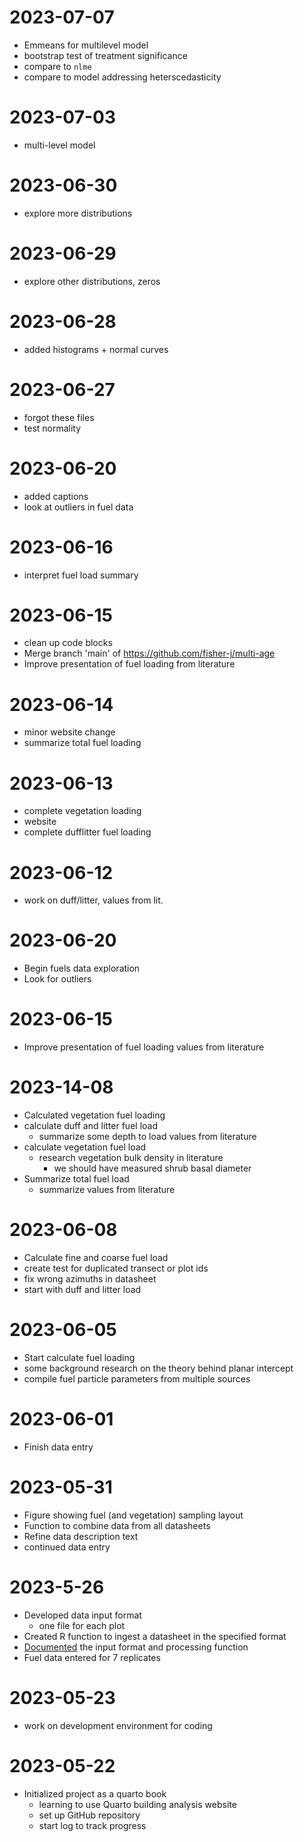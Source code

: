 # 2023-07-07

- Emmeans for multilevel model
- bootstrap test of treatment significance
- compare to `nlme`
- compare to model addressing heterscedasticity

# 2023-07-03 

 - multi-level model

# 2023-06-30 

 - explore more distributions

# 2023-06-29 

 - explore other distributions, zeros

# 2023-06-28 

 - added histograms + normal curves

# 2023-06-27 

 - forgot these files
 - test normality

# 2023-06-20 

 - added captions
 - look at outliers in fuel data

# 2023-06-16 

 - interpret fuel load summary

# 2023-06-15 

 - clean up code blocks
 - Merge branch 'main' of https://github.com/fisher-j/multi-age
 - Improve presentation of fuel loading from literature

# 2023-06-14 
 - minor website change
 - summarize total fuel loading

# 2023-06-13 
 - complete vegetation loading
 - website
 - complete dufflitter fuel loading

# 2023-06-12 
 - work on duff/litter, values from lit.

# 2023-06-20

- Begin fuels data exploration
- Look for outliers

# 2023-06-15

- Improve presentation of fuel loading values from literature

# 2023-14-08

- Calculated vegetation fuel loading
- calculate duff and litter fuel load
  - summarize some depth to load values from literature
- calculate vegetation fuel load
  - research vegetation bulk density in literature
    - we should have measured shrub basal diameter
- Summarize total fuel load
  - summarize values from literature

# 2023-06-08

- Calculate fine and coarse fuel load
- create test for duplicated transect or plot ids
- fix wrong azimuths in datasheet
- start with duff and litter load

# 2023-06-05

- Start calculate fuel loading
- some background research on the theory behind planar intercept
- compile fuel particle parameters from multiple sources

# 2023-06-01

- Finish data entry

# 2023-05-31

- Figure showing fuel (and vegetation) sampling layout
- Function to combine data from all datasheets
- Refine data description text
- continued data entry


# 2023-5-26
- Developed data input format
  - one file for each plot
- Created R function to ingest a datasheet in the specified format
- [Documented](./data_description.qmd) the input format and processing function
- Fuel data entered for 7 replicates

# 2023-05-23

- work on development environment for coding

# 2023-05-22

- Initialized project as a quarto book
  - learning to use Quarto building analysis website
  - set up GitHub repository
  - start log to track progress

